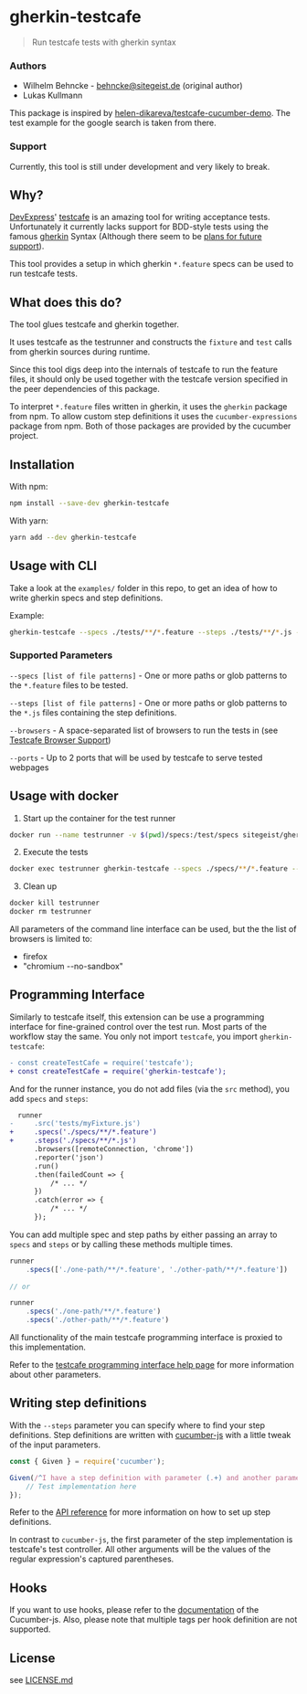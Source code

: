 # gherkin-testcafe

> Run testcafe tests with gherkin syntax

### Authors

* Wilhelm Behncke - behncke@sitegeist.de (original author)
* Lukas Kullmann

This package is inspired by [helen-dikareva/testcafe-cucumber-demo](https://github.com/helen-dikareva/testcafe-cucumber-demo).
The test example for the google search is taken from there.

### Support

Currently, this tool is still under development and very likely to break.

## Why?

[DevExpress](https://github.com/DevExpress)' [testcafe](http://devexpress.github.io/testcafe/) is an amazing tool for writing acceptance tests. Unfortunately it currently lacks support for
BDD-style tests using the famous [gherkin](https://github.com/cucumber/cucumber/wiki/Gherkin) Syntax (Although there seem to be [plans for future support](https://github.com/DevExpress/testcafe/issues/1373#issuecomment-291526857)).

This tool provides a setup in which gherkin `*.feature` specs can be used to run testcafe tests.

## What does this do?

The tool glues testcafe and gherkin together.

It uses testcafe as the testrunner and constructs the `fixture` and `test` calls from gherkin sources during runtime.

Since this tool digs deep into the internals of testcafe to run the feature files, it should only be used together with the testcafe version specified in the peer dependencies of this package.

To interpret `*.feature` files written in gherkin, it uses the `gherkin` package from npm. To allow custom step definitions it uses the `cucumber-expressions` package from npm. Both of those packages are provided by the cucumber project.

## Installation

With npm:

```sh
npm install --save-dev gherkin-testcafe
```

With yarn:

```sh
yarn add --dev gherkin-testcafe
```

## Usage with CLI

Take a look at the `examples/` folder in this repo, to get an idea of how to write gherkin specs and step definitions.

Example:
```sh
gherkin-testcafe --specs ./tests/**/*.feature --steps ./tests/**/*.js --browers chromium firefox
```

### Supported Parameters

`--specs [list of file patterns]` - One or more paths or glob patterns to the `*.feature` files to be tested.

`--steps [list of file patterns]` - One or more paths or glob patterns to the `*.js` files containing the step definitions.

`--browsers` - A space-separated list of browsers to run the tests in (see [Testcafe Browser Support](http://devexpress.github.io/testcafe/documentation/using-testcafe/common-concepts/browsers/browser-support.html#locally-installed-browsers))

`--ports` - Up to 2 ports that will be used by testcafe to serve tested webpages

## Usage with docker

1. Start up the container for the test runner
```sh
docker run --name testrunner -v $(pwd)/specs:/test/specs sitegeist/gherkin-testcafe
```

2. Execute the tests
```sh
docker exec testrunner gherkin-testcafe --specs ./specs/**/*.feature --steps ./specs/**/*.js --browsers firefox
```

3. Clean up
```sh
docker kill testrunner
docker rm testrunner
```

All parameters of the command line interface can be used, but the the list of browsers is limited to:

- firefox
- "chromium --no-sandbox"

## Programming Interface

Similarly to testcafe itself, this extension can be use a programming interface for fine-grained control over the test run.
Most parts of the workflow stay the same.
You only not import `testcafe`, you import `gherkin-testcafe`:

```diff
- const createTestCafe = require('testcafe');
+ const createTestCafe = require('gherkin-testcafe');
```

And for the runner instance, you do not add files (via the `src` method), you add `specs` and `steps`:

```diff
  runner
-     .src('tests/myFixture.js')
+     .specs('./specs/**/*.feature')
+     .steps('./specs/**/*.js')
      .browsers([remoteConnection, 'chrome'])
      .reporter('json')
      .run()
      .then(failedCount => {
          /* ... */
      })
      .catch(error => {
          /* ... */
      });
```

You can add multiple spec and step paths by either passing an array to `specs` and `steps` or by calling these methods multiple times.

```js
runner
    .specs(['./one-path/**/*.feature', './other-path/**/*.feature'])
    
// or

runner
    .specs('./one-path/**/*.feature')
    .specs('./other-path/**/*.feature')
```  
  
All functionality of the main testcafe programming interface is proxied to this implementation.
          
Refer to the [testcafe programming interface help page](https://devexpress.github.io/testcafe/documentation/using-testcafe/programming-interface/) for more information about other parameters.

## Writing step definitions

With the `--steps` parameter you can specify where to find your step definitions.
Step definitions are written with [cucumber-js](https://github.com/cucumber/cucumber-js) with a little tweak of the input parameters.

```js
const { Given } = require('cucumber');

Given(/^I have a step definition with parameter (.+) and another parameter (.+)$/, async (t, param1, param2) => {
    // Test implementation here
});
```

Refer to the [API reference](https://github.com/cucumber/cucumber-js/blob/master/docs/support_files/api_reference.md) for more information on how to set up step definitions.

In contrast to `cucumber-js`, the first parameter of the step implementation is testcafe's test controller.
All other arguments will be the values of the regular expression's captured parentheses.

## Hooks
If you want to use hooks, please refer to the [documentation](https://github.com/cucumber/cucumber-js/blob/master/docs/support_files/hooks.md) of the Cucumber-js. Also, please note that multiple tags per hook definition are not supported.


## License

see [LICENSE.md](./LICENSE.md)

